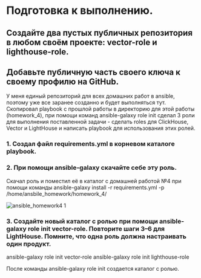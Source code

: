# Подготовка к выполнению.

## Создайте два пустых публичных репозитория в любом своём проекте: vector-role и lighthouse-role.
## Добавьте публичную часть своего ключа к своему профилю на GitHub.



У меня единый репозиторий для всех домашних работ в ansible, поэтому уже все заранее созданно и будет выполняться тут. Скопировал playbook с прошлой работы в директорию для этой работы (homework_4), при помощи команд ansible-galaxy role init сделал 3 роли для выполнения поставленной задачи -  сделать roles для ClickHouse, Vector и LightHouse и написать playbook для использования этих ролей.





### 1. Cоздал файл  requirements.yml в корневом каталоге playbook.



### 2. При помощи ansible-galaxy скачайте себе эту роль.



Скачал роль и поместил её в каталог с домашней работой №4 при помощи команды ansible-galaxy install -r requirements.yml -p /home/ansbile_homework/homework_4/


![ansible_homework4 1](https://github.com/user-attachments/assets/afe9f07a-fb5e-4f2f-86c8-4b0c354bc5f4)




### 3. Создайте новый каталог с ролью при помощи ansible-galaxy role init vector-role. Повторите шаги 3–6 для LightHouse. Помните, что одна роль должна настраивать один продукт.

ansible-galaxy role init vector-role 
ansible-galaxy role init lighthouse-role

После команды ansible-galaxy role init создается каталог с ролью. 
